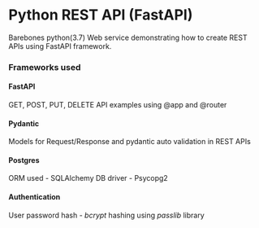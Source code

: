 # Python REST API (FastAPI)
Barebones python(3.7) Web service demonstrating how to create REST APIs using FastAPI framework.


### Frameworks used
#### FastAPI 
GET, POST, PUT, DELETE API examples using @app and @router

#### Pydantic
Models for Request/Response and pydantic auto validation in REST APIs

#### Postgres
ORM used - SQLAlchemy
DB driver - Psycopg2

#### Authentication
User password hash - *bcrypt* hashing using *passlib* library